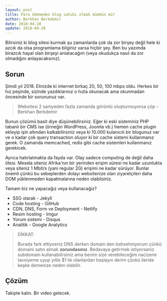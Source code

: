 ```yaml
---
layout: post
title: Para ödemeden blog sahibi olmak mümkün mü?
author: Berkhan Berkdemir
date: 2018-04-28
update: 2018-04-28
---
```


Bilirsiniz ki blog sitesi kurmak şu zamanlarda çok da zor birşey değil hele ki azcık da olsa programlama bilginiz varsa hiçbir şey. Ben bu yazımda birazcık hayal olan birşeyi anlatacağım (veya okudukça nasıl da zor olmadığını anlayacaksınız).

## Sorun

Şimdi yıl 2018. Elinizde ki internet birkaç 20, 50, 100 mbps oldu. Herkes bir hız peşinde, sizinde yazdıklarınız o hızla okunacak ama okunmadan öncesinde bir sorununuz var.

> Websitesi 2 saniyeden fazla zamanda görüntü oluşturmuyorsa çöp - Berkhan Berkdemir

Bunun çözümü basit diye düşünebilirsiniz. Eğer ki eski sisteminiz PHP tabanlı bir CMS ise (örneğin WordPress, Joomla vb.) hemen cache plugin ekleyip işin altından kalkabilirsiniz veya ki 10.000 kulanıcılı bir blogunuz var ve o kadar çok query transaction oluyor ki bir cache sistemi kullanmanız gerek. O zamanda memcached, redis gibi cache sistemleri kullanmanız gerekicek.

Ayrıca hatırlatmakta da fayda var. Olay sadece computing de değil daha ötesi. Mesela siteniz Afrika'nın bir yerinden erişim süresi ne kadar uzunlukta veya siteniz 1 Mbit/s (yani regular 2G) erişimi ne kadar sürüyor. Bunlar önemli çünkü bu sebeplerden dolayı websitenize olan ziyaretçileri daha DOM yüklenmeden kapatmalarına neden olabilsiniz.

Tamam biz ne yapacağız veya kullanacağız?

* SSG olarak - Jekyll
* Code hosting - GitHub
* CDN, DNS, Form ve Deployment - Netlify
* Resim hosting - Imgur
* Yorum sistemi - Disqus
* Analitik - Google Analytics

> DİKKAT:
>
> Burada fark ettiyseniz DNS derken domain den bahsetmiyorum çünkü domaini satın almak **zorundasınız**. Bedavaya getirmek istiyorsaniz subdomain kullanabilirsiniz ama benim size verebileceğim nacizene tavsiyeme uyup yıllık $1 lık olanlardan başlayın derim çünkü ileride keşke demenize neden olabilir.

## Çözüm

Takipte kalın. Bir video gelecek.
